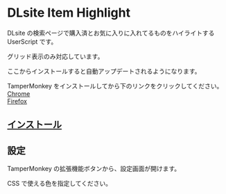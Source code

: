 # DLsite Item Highlight

DLsite の検索ページで購入済とお気に入りに入れてるものをハイライトする UserScript です。

グリッド表示のみ対応しています。

ここからインストールすると自動アップデートされるようになります。

TamperMonkey をインストールしてから下のリンクをクリックしてください。  
[Chrome](https://chrome.google.com/webstore/detail/tampermonkey/dhdgffkkebhmkfjojejmpbldmpobfkfo?hl=ja)  
[Firefox](https://addons.mozilla.org/ja/firefox/addon/tampermonkey/)

## [インストール](https://raw.githubusercontent.com/kabo2468/user-css-script/master/DLsiteItemHighlight/dlsite-item-highlight.user.js)

## 設定

TamperMonkey の拡張機能ボタンから、設定画面が開けます。

CSS で使える色を指定してください。
